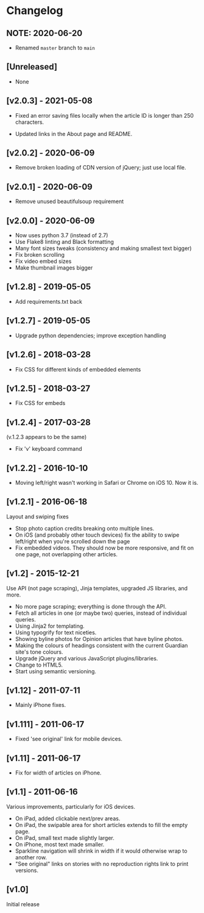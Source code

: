 # Changelog


## NOTE: 2020-06-20

* Renamed `master` branch to `main`


## [Unreleased]

* None


## [v2.0.3] - 2021-05-08

* Fixed an error saving files locally when the article ID is longer than 250 characters.

* Updated links in the About page and README.


## [v2.0.2] - 2020-06-09

* Remove broken loading of CDN version of jQuery; just use local file.


## [v2.0.1] - 2020-06-09

* Remove unused beautifulsoup requirement


## [v2.0.0] - 2020-06-09

* Now uses python 3.7 (instead of 2.7)
* Use Flake8 linting and Black formatting
* Many font sizes tweaks (consistency and making smallest text bigger)
* Fix broken scrolling
* Fix video embed sizes
* Make thumbnail images bigger


## [v1.2.8] - 2019-05-05

* Add requirements.txt back


## [v1.2.7] - 2019-05-05

* Upgrade python dependencies; improve exception handling


## [v1.2.6] - 2018-03-28

* Fix CSS for different kinds of embedded elements


## [v1.2.5] - 2018-03-27

* Fix CSS for embeds


## [v1.2.4] - 2017-03-28

(v.1.2.3 appears to be the same)

* Fix 'v' keyboard command


## [v1.2.2] - 2016-10-10

* Moving left/right wasn't working in Safari or Chrome on iOS 10. Now it is.


## [v1.2.1] - 2016-06-18

Layout and swiping fixes

* Stop photo caption credits breaking onto multiple lines.
* On iOS (and probably other touch devices) fix the ability to swipe left/right when you're scrolled down the page
* Fix embedded videos. They should now be more responsive, and fit on one page, not overlapping other articles.


## [v1.2] - 2015-12-21

Use API (not page scraping), Jinja templates, upgraded JS libraries, and more.

* No more page scraping; everything is done through the API.
* Fetch all articles in one (or maybe two) queries, instead of individual queries.
* Using Jinja2 for templating.
* Using typogrify for text niceties.
* Showing byline photos for Opinion articles that have byline photos.
* Making the colours of headings consistent with the current Guardian site's tone colours.
* Upgrade jQuery and various JavaScript plugins/libraries.
* Change to HTML5.
* Start using semantic versioning.


## [v1.12] - 2011-07-11

* Mainly iPhone fixes.


## [v1.111] - 2011-06-17

* Fixed 'see original' link for mobile devices.


## [v1.11] - 2011-06-17

* Fix for width of articles on iPhone.


## [v1.1] - 2011-06-16

Various improvements, particularly for iOS devices.

* On iPad, added clickable next/prev areas.
* On iPad, the swipable area for short articles extends to fill the empty page.
* On iPad, small text made slightly larger.
* On iPhone, most text made smaller.
* Sparkline navigation will shrink in width if it would otherwise wrap to another row.
* "See original" links on stories with no reproduction rights link to print versions.


## [v1.0]

Initial release